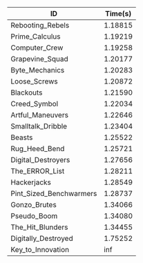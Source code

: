 |ID|Time(s)|
|-|-|
|Rebooting_Rebels|1.18815|
|Prime_Calculus|1.19219|
|Computer_Crew|1.19258|
|Grapevine_Squad|1.20177|
|Byte_Mechanics|1.20283|
|Loose_Screws|1.20872|
|Blackouts|1.21590|
|Creed_Symbol|1.22034|
|Artful_Maneuvers|1.22646|
|Smalltalk_Dribble|1.23404|
|Beasts|1.25522|
|Rug_Heed_Bend|1.25721|
|Digital_Destroyers|1.27656|
|The_ERROR_List|1.28211|
|Hackerjacks|1.28549|
|Pint_Sized_Benchwarmers|1.28737|
|Gonzo_Brutes|1.34066|
|Pseudo_Boom|1.34080|
|The_Hit_Blunders|1.34455|
|Digitally_Destroyed|1.75252|
|Key_to_Innovation|inf|
